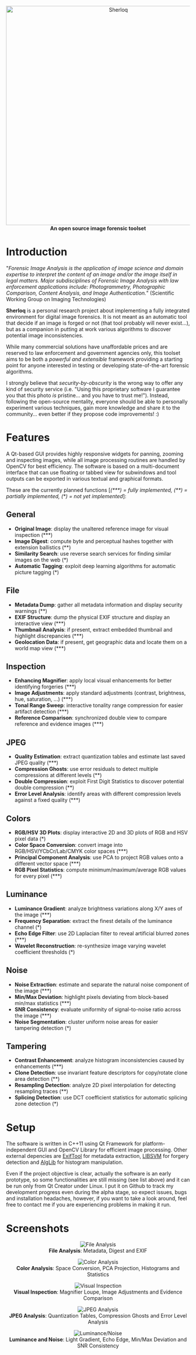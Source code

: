 <p align="center">
  <img src="logo/sherloq.png" width="600px" alt="Sherloq" />
  <br><b>An open source image forensic toolset</b>
</p>

# Introduction
"*Forensic Image Analysis is the application of image science and domain expertise to interpret the content of an image and/or the image itself in legal matters. Major subdisciplines of Forensic Image Analysis with law enforcement applications include: Photogrammetry, Photographic Comparison, Content Analysis, and Image Authentication.*" (Scientific Working Group on Imaging Technologies)

**Sherloq** is a personal research project about implementing a fully integrated environment for digital image forensics. It is not meant as an automatic tool that decide if an image is forged or not (that tool probably will never exist...), but as a companion in putting at work various algorithms to discover potential image inconsistencies.

While many commercial solutions have unaffordable prices and are reserved to law enforcement and government agencies only, this toolset aims to be both a *powerful and extensible* framework providing a starting point for anyone interested in testing or developing state-of-the-art forensic algorithms.

I strongly believe that *security-by-obscurity* is the wrong way to offer any kind of security service (i.e. "Using this proprietary software I guarantee you that this photo *is* pristine... and you have to trust me!"). Instead, following the open-source mentality, everyone should be able to personally experiment various techniques, gain more knowledge and share it to the community... even better if they propose code improvements! :)

# Features
A Qt-based GUI provides highly responsive widgets for panning, zooming and inspecting images, while all image processing routines are handled by OpenCV for best efficiency. The software is based on a multi-document interface that can use floating or tabbed view for subwindows and tool outputs can be exported in various textual and graphical formats.

These are the currently planned functions [*(&ast;&ast;&ast;) = fully implemented, (&ast;&ast;) = partially implemented, (&ast;) = not yet implemented*]:

## General
- __Original Image__: display the unaltered reference image for visual inspection (&ast;&ast;&ast;)
- __Image Digest__: compute byte and perceptual hashes together with extension ballistics (&ast;&ast;)
- __Similarity Search__: use reverse search services for finding similar images on the web (&ast;)
- __Automatic Tagging__: exploit deep learning algorithms for automatic picture tagging (&ast;)

## File
- __Metadata Dump__: gather all metadata information and display security warnings (&ast;&ast;)
- __EXIF Structure__: dump the physical EXIF structure and display an interactive view (&ast;&ast;&ast;)
- __Thumbnail Analysis__: if present, extract embedded thumbnail and highlight discrepancies (&ast;&ast;&ast;)
- __Geolocation Data__: if present, get geographic data and locate them on a world map view (&ast;&ast;&ast;)

## Inspection
- __Enhancing Magnifier__: apply local visual enhancements for better identifying forgeries (&ast;&ast;&ast;)
- __Image Adjustments__: apply standard adjustments (contrast, brightness, hue, saturation, ...) (&ast;&ast;&ast;)
- __Tonal Range Sweep__: interactive tonality range compression for easier artifact detection (&ast;&ast;&ast;)
- __Reference Comparison__: synchronized double view to compare reference and evidence images (&ast;&ast;&ast;)

## JPEG
- __Quality Estimation__: extract quantization tables and estimate last saved JPEG quality (&ast;&ast;&ast;)
- __Compression Ghosts__: use error residuals to detect multiple compressions at different levels (&ast;&ast;)
- __Double Compression__: exploit First Digit Statistics to discover potential double compression (&ast;&ast;)
- __Error Level Analysis__: identify areas with different compression levels against a fixed quality (&ast;&ast;&ast;)

## Colors
- __RGB/HSV 3D Plots__: display interactive 2D and 3D plots of RGB and HSV pixel data (&ast;)
- __Color Space Conversion__: convert image into RGB/HSV/YCbCr/Lab/CMYK color spaces (&ast;&ast;&ast;)
- __Principal Component Analysis__: use PCA to project RGB values onto a different vector space (&ast;&ast;&ast;)
- __RGB Pixel Statistics__: compute minimum/maximum/average RGB values for every pixel (&ast;&ast;&ast;)

## Luminance
- __Luminance Gradient__: analyze brightness variations along X/Y axes of the image (&ast;&ast;&ast;)
- __Frequency Separation__: extract the finest details of the luminance channel (&ast;)
- __Echo Edge Filter__: use 2D Laplacian filter to reveal artificial blurred zones (&ast;&ast;&ast;)
- __Wavelet Reconstruction__: re-synthesize image varying wavelet coefficient thresholds (&ast;)

## Noise
- __Noise Extraction__: estimate and separate the natural noise component of the image (&ast;&ast;&ast;)
- __Min/Max Deviation__: highlight pixels deviating from block-based min/max statistics (&ast;&ast;&ast;)
- __SNR Consistency__: evaluate uniformity of signal-to-noise ratio across the image (&ast;&ast;&ast;)
- __Noise Segmentation__: cluster uniform noise areas for easier tampering detection (&ast;)

## Tampering
- __Contrast Enhancement__: analyze histogram inconsistencies caused by enhancements (&ast;&ast;&ast;)
- __Clone Detection__: use invariant feature descriptors for copy/rotate clone area detection (&ast;&ast;)
- __Resampling Detection__: analyze 2D pixel interpolation for detecting resampling traces (&ast;&ast;)
- __Splicing Detection__: use DCT coefficient statistics for automatic splicing zone detection (&ast;)

# Setup
The software is written in C++11 using Qt Framework for platform-independent GUI and OpenCV Library for efficient image processing. Other external depencies are [ExifTool](https://www.sno.phy.queensu.ca/~phil/exiftool/) for metadata extraction, [LIBSVM](https://www.csie.ntu.edu.tw/~cjlin/libsvm/) for forgery detection and [AlgLib](http://www.alglib.net/) for histogram manipulation.

Even if the project objective is clear, actually the software is an early prototype, so some functionalities are still missing (see list above) and it can be run only from Qt Creator under Linux. I put it on Github to track my development progress even during the alpha stage, so expect issues, bugs and installation headaches, however, if you want to take a look around, feel free to contact me if you are experiencing problems in making it run.

# Screenshots
<p align="center">
  <img src="screenshots/File.jpg" alt="File Analysis"/>
  <br><b>File Analysis</b>: Metadata, Digest and EXIF
</p>

<p align="center">
  <img src="screenshots/Color.jpg" alt="Color Analysis"/>
  <br><b>Color Analysis</b>: Space Conversion, PCA Projection, Histograms and Statistics
</p>

<p align="center">
  <img src="screenshots/Visual.jpg" alt="Visual Inspection"/>
  <br><b>Visual Inspection</b>: Magnifier Loupe, Image Adjustments and Evidence Comparison
</p>

<p align="center">
  <img src="screenshots/JPEG.jpg" alt="JPEG Analysis"/>
  <br><b>JPEG Analysis</b>: Quantization Tables, Compression Ghosts and Error Level Analysis
</p>

<p align="center">
  <img src="screenshots/LumaNoise.jpg" alt="Luminance/Noise"/>
  <br><b>Luminance and Noise</b>: Light Gradient, Echo Edge, Min/Max Deviation and SNR Consistency
</p>
